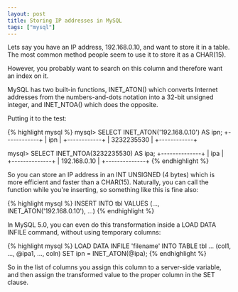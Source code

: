 ```yaml
---
layout: post
title: Storing IP addresses in MySQL
tags: ["mysql"]
---
```

Lets say you have an IP address, 192.168.0.10, and want to store it in a
table. The most common method people seem to use it to store it as a CHAR(15).

However, you probably want to search on this column and therefore want
an index on it.

MySQL has two built-in functions, INET_ATON() which converts Internet addresses
from the numbers-and-dots notation into a 32-bit unsigned integer, and INET_NTOA()
which does the opposite.

Putting it to the test:

{% highlight mysql %}
mysql> SELECT INET_ATON('192.168.0.10') AS ipn;
+------------+
| ipn        |
+------------+
| 3232235530 |
+------------+

mysql> SELECT INET_NTOA(3232235530) AS ipa;
+--------------+
| ipa          |
+--------------+
| 192.168.0.10 |
+--------------+
{% endhighlight %}

So you can store an IP address in an INT UNSIGNED (4 bytes) which is
more efficient and faster than a CHAR(15). Naturally, you can
call the function while you're inserting, so something like this is fine
also:

{% highlight mysql %}
INSERT INTO tbl VALUES (..., INET_ATON('192.168.0.10'), ...)
{% endhighlight %}

In MySQL 5.0, you can even do this transformation inside a LOAD DATA INFILE
command, without using temporary columns:

{% highlight mysql %}
LOAD DATA INFILE 'filename'
INTO TABLE tbl
...
(col1, ..., @ipa1, ..., coln)
SET ipn = INET_ATON(@ipa);
{% endhighlight %}

So in the list of columns you assign this column to a server-side
variable, and then assign the transformed value to the proper column in
the SET clause.
